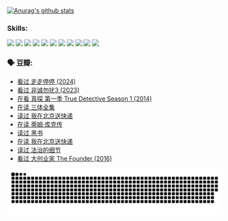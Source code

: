
[![Anurag's github stats](https://github-readme-stats.vercel.app/api?username=w940853815)](https://github.com/anuraghazra/github-readme-stats)

### Skills:

<code><img height="32" src="https://cdn.jsdelivr.net/npm/simple-icons@v5/icons/python.svg"></code>
<code><img height="32" src="https://cdn.jsdelivr.net/npm/simple-icons@v5/icons/javascript.svg"></code>
<code><img height="32" src="https://cdn.jsdelivr.net/npm/simple-icons@v5/icons/django.svg"></code>
<code><img height="32" src="https://cdn.jsdelivr.net/npm/simple-icons@v5/icons/flask.svg"></code>
<code><img height="32" src="https://cdn.jsdelivr.net/npm/simple-icons@v5/icons/vuetify.svg"></code>
<code><img height="32" src="https://cdn.jsdelivr.net/npm/simple-icons@v5/icons/git.svg"></code>
<code><img height="32" src="https://cdn.jsdelivr.net/npm/simple-icons@v5/icons/docker.svg"></code>
<code><img height="32" src="https://cdn.jsdelivr.net/npm/simple-icons@v5/icons/postgresql.svg"></code>
<code><img height="32" src="https://cdn.jsdelivr.net/npm/simple-icons@v5/icons/elasticsearch.svg"></code>
<code><img height="32" src="https://cdn.jsdelivr.net/npm/simple-icons@v5/icons/macos.svg"></code>
<code><img height="32" src="https://cdn.jsdelivr.net/npm/simple-icons@v5/icons/linux.svg"></code>

### 🗣 豆瓣:

<!-- DOUBAN-ACTIVITIES:START -->
- [看过 走走停停‎ (2024)](https://www.douban.com/people/136069238/status/4684430230/?_i=23436267)
- [看过 非诚勿扰3‎ (2023)](https://www.douban.com/people/136069238/status/4676324100/?_i=23436267)
- [在看 真探 第一季 True Detective Season 1‎ (2014)](https://www.douban.com/people/136069238/status/4673382852/?_i=23436267)
- [在读 三体全集](https://www.douban.com/people/136069238/status/4672842521/?_i=23436267)
- [读过 我在北京送快递](https://www.douban.com/people/136069238/status/4672842036/?_i=23436267)
- [在读 蒂姆·库克传](https://www.douban.com/people/136069238/status/4663517053/?_i=23436267)
- [读过 黑书](https://www.douban.com/people/136069238/status/4663516022/?_i=23436267)
- [在读 我在北京送快递](https://www.douban.com/people/136069238/status/4658098365/?_i=23436267)
- [读过 法治的细节](https://www.douban.com/people/136069238/status/4657347558/?_i=23436267)
- [看过 大创业家 The Founder‎ (2016)](https://www.douban.com/people/136069238/status/4649667693/?_i=23436267)
<!-- DOUBAN-ACTIVITIES:END -->


![Snake animation](https://raw.githubusercontent.com/w940853815/w940853815/output/github-contribution-grid-snake.svg)

<!--
**w940853815/w940853815** is a ✨ _special_ ✨ repository because its `README.md` (this file) appears on your GitHub profile.

Here are some ideas to get you started:

- 🔭 I’m currently working on ...
- 🌱 I’m currently learning ...
- 👯 I’m looking to collaborate on ...
- 🤔 I’m looking for help with ...
- 💬 Ask me about ...
- 📫 How to reach me: ...
- 😄 Pronouns: ...
- ⚡ Fun fact: ...
-->
